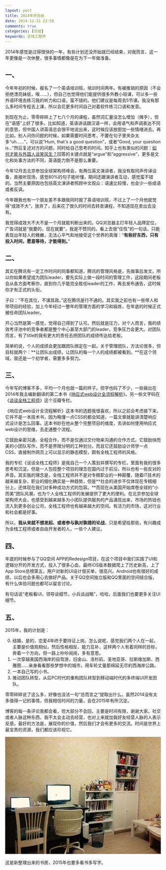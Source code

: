 ```yaml
---
layout: post
title: 2014年终总结
date: 2014-12-31 23:59
comments: true
categories: [总结]
keywords: 全栈工程师
---
```


​2014年感觉是过得很快的一年，有些计划还没开始就已经结束，对我而言，这一年更像是一次休整，很多事情都像是在为下一年做准备。

<!--more-->

## 一、

今年年初的时候，报名了一个英语培训班，培训时间两年。有被推销的原因（不会拒绝漂亮妹纸，唉……），但自己也觉得他们能提供很多外教小班课，可以多一些外语环境去练习我的听力和口语，蛮不错的。他们建议是每周去5节课。我没有那么多时间专程去上课，所以会花更多时间自己对着软件练习口语和发音。

到现在为止，零零碎碎上了七八个月的课程，虽然词汇量没怎么增加（摊手），但在“语感”上好了很多。比如知道，英语讲话跟汉语一样，会用语气和声调表达不同的意思，但中国人讲英语总会很平地说出来，这时候应该放胆加一些情绪进去。再比如，别人问你问题的时候，如果需要时间思考，不要在句子里夹杂太多“uh……”，可以说“Hum, that's a good question”，或者“Good, your question is...”然后复述对方的问题，同时给自己思考的时间。知乎上也有类似的问题：[如何才能与外国人谈笑风生？](http://www.zhihu.com/question/27084201)回答的关键点就是“argue”和“aggressive”，更多是文化和处事方法的不同，英语能力倒不是那么重要。

今年12月去北京参加全球架构师峰会，有两位英文演讲者，我没有取同声传译设备，直接听现场，感觉80%的句子能听懂，期间还跟演讲者互动，感觉蛮不错的。当然主要原因也包括英文演讲者照顾中文观众：语速比较慢，也会少一些成语或者反讽。

今年跟我也有一个朋友差不多跟我同时报了英语培训班，不过上了一个月他就觉得“成效不大”，放弃了，后来花了很久的时间去转卖课程，不知道现在卖出去没有。

我觉得成效大不大不是一个月就能判断出来的。QQ浏览器主打年轻人品牌定位，广告词就是“我要的，现在就要”，我是不赞同的。看上去很“任性”的一句话，只能表现出年轻人的稚嫩，无法心平气和地接受这个世界的真理：“**有些好东西，只有投入时间，愿意等待，才能得到。**”

## 二、

其实在腾讯有一定工作时间的同事都知道，腾讯的管理风格是，先做事后发文。所以你如果希望成为团队leader，要先实际上做一段时间的管理工作，这段期间老板会从各方面考察你，直到你几乎能完全胜任leader的工作，再去发布通告，这时候你才有正式的头衔。

子曰：“不在其位，不谋其政。”这在腾讯是行不通的。其实我之前也有一些带人和带项目的经验，加上今年经过一整年的管理方面的学习和锻炼，在年底的时候正式被任命团队leader。

开心当然是第一感觉，觉得自己得到了认可。然后就是压力，对个人而言，我的绩效考评池中的竞争者都是整个中心甚至大部门的leader，竞争压力会更大。对团队而言，有了title的我有更大的责任去把团队的成绩传达给老板。

简单的说，个人的成绩会更加跟团队绑定在一起。关于管理团队，方法论很多，但目标就两个：**让团队出成绩，让团队的每一个人的成绩都被看到。**在这个领域，我还是一个初学者，需要多多努力。

## 三、

今年写的博客不多，平均一个月也就一篇的样子。但字也码了不少，一些输出在2014年我主编新翻译的第二本书《[响应式web设计全流程解析](http://book.douban.com/subject/26241601/)》。另一些文字码在《[谈谈全栈工程师](http://read.douban.com/column/226077/)》这个豆瓣专栏。

《响应式web设计全流程解析》这本书的选题我很喜欢，所以之前会考虑接下来。它并不是一本技术书，因为略懂一点CSS的都会知道，一篇文章就能讲清楚响应式设计是怎么回事。这本书妙在他从整个完整项目的维度，去讲如何使用响应式web设计的思维，去走通整个流程。

它鼓励亲密沟通、全程合作，而不是仅通过交付物来沟通的合作方式。它鼓励快而美的小团队写作，而不是界限分明的工种划分。而且它还鼓励设计师学一点CSS，直接制作网页上可以显示的静态模型，颇有全栈工程师的风格。

我的专栏《谈谈全栈工程师》是我自己一个人策划并撰写的专栏，里面有我的很多思考和沉淀。但是一人包揽整个项目的理念在国内过于前沿，所以也有一些反对的声音。其实我的理念是，全栈工程师并不是对专精职业的一种颠覆，随着IT技术的越来越复杂，职业的细化确实是一种趋势，但是**社会的进步不仅体现在专精细分上，还体现在我们对多种成功方式的包容。**而现在从美国开始席卷全球的“小而美”团队风潮，也为个人全栈工程师的发展提供了更大的便利。在北京参加全球架构师大会，也感受到越来越多为小团队提供服务的产品涌现出来，市场的热钱也流入到更多创业公司，全栈工程师也有越来越大的空间。有活力的市场，这对行业和社会都是好事。

所以，**我从来就不想发起、或者参与孰对孰错的论战**，只是希望给那些，有兴趣成为全栈工程师或者自由开发者的人，一些个人建议。

## 四、

年底的时候参与了QQ空间 APP的Redesign项目，在这个项目中我们实践了UI和逻辑分开的开发方式，投入了很多心血，最终iOS版本数据爬上了历史新高，上了App Store总榜第五，用户对新的UI设计很买单，很高兴。Android也有很好的成绩，以后也会多用心去做好产品。关于QQ空间独立版和QQ里面的空间结合版，有什么体验问题也都可以留言讨论。

有句话说“老板看UI，领导谈细节，小兵谈战略”，哈哈，后面我们也要更多关注UI细节。

## 五、

2015年，我的计划是：

0. 结婚，是的，恋爱4年终于要持证上岗。怎么说呢，感觉我们两个人在一起，主要是价值观相似，然后性格相反、能力互补，这样两个人有着同样的目标，奔着一个方向，但一路上吵吵闹闹，多有意思。
1. 一次穿越美国西海岸的自驾游，旧金山、洛杉矶、圣地亚哥、拉斯维加斯、西雅图……亲身看看那些梦想中的城市，用车轮丈量那绵延无尽的西海岸公路。
2. 一本自己写的小书。
3. 推动团队转型，从后PC时代的重构团队转型到移动端时代的多终端UI开发团队。

零零碎碎说了这么多，好像也没法一句“总而言之”提取出什么。虽然2014没有太多值得一记的事情，但我相信时间的力量，会在2015年有所沉淀。

博客的每一条评论我都会看，但大部分不会回，主要是时间有限，谢谢大家。社交或者人脉这种东西，我不太会主动去经营，也对上来就加我好友经营人脉的人表示反感，最好的方法是，展现你的价值，然后我们才会有更多的交流。时间是世界上最宝贵的资源，我们都应该珍视它。

![image](/files/2015/01/house.jpg)

这是新整理出来的书房，2015年也要多看书多写字。
